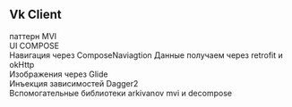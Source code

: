 ## Vk Client
  
паттерн MVI  
UI COMPOSE  
Навигация через ComposeNaviagtion
Данные получаем через retrofit и okHttp  
Изображения через Glide  
Инъекция зависимостей Dagger2  
Вспомогательные библиотеки arkivanov mvi и decompose  

